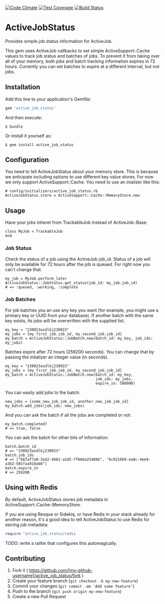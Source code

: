 [![Code Climate](https://codeclimate.com/github/cdale77/active_job_status/badges/gpa.svg)](https://codeclimate.com/github/cdale77/active_job_status)
[![Test Coverage](https://codeclimate.com/github/cdale77/active_job_status/badges/coverage.svg)](https://codeclimate.com/github/cdale77/active_job_status)
[![Build Status](https://travis-ci.org/cdale77/active_job_status.svg?branch=master)](https://travis-ci.org/cdale77/active_job_status)

# ActiveJobStatus

Provides simple job status information for ActiveJob. 

This gem uses ActiveJob callbacks to set simple ActiveSupport::Cache
values to track job status
and batches of jobs. To prevent it from taking over all of your memory, both jobs
and batch tracking information expires in 72 hours. Currently you can set
batches to expire at a different interval, but not jobs.

## Installation

Add this line to your application's Gemfile:

```ruby
gem 'active_job_status'
```

And then execute:

    $ bundle

Or install it yourself as:

    $ gem install active_job_status

## Configuration

You need to tell ActiveJobStatus about your memory store. This is because
we anticipate including options to use different key value stores. For now
we only support ActiveSupport::Cache. You need to use an inializer like this: 

    # config/initializers/active_job_status.rb
    ActiveJobStatus.store = ActiveSupport::Cache::MemoryStore.new

## Usage

Have your jobs inheret from TrackableJob instead of ActiveJob::Base:

    class MyJob < TrackableJob
    end

### Job Status

Check the status of a job using the ActiveJob job_id. Status of a job will only
be available for 72 hours after the job is queued. For right now you can't
change that.

    my_job = MyJob.perform_later
    ActiveJobStatus::JobStatus.get_status(job_id: my_job.job_id)
    # => :queued, :working, :complete

### Job Batches
For job batches you an use any key you want (for example, you might use a 
primary key or UUID from your database). If another batch with the same key
exists, its jobs will be overwritten with the supplied list.

    my_key = "230923asdlkj230923"
    my_jobs = [my_first_job.job_id, my_second_job.job_id]
    my_batch = ActiveJobStatus::JobBatch.new(batch_id: my_key, job_ids: my_jobs)

Batches expire after 72 hours (259200 seconds).
You can change that by passing the initalizer an integer value (in seconds).

    my_key = "230923asdlkj230923"
    my_jobs = [my_first_job.job_id, my_second_job.job_id]
    my_batch = ActiveJobStatus::JobBatch.new(batch_id: my_key,
                                             job_ids: my_jobs,
                                             expire_in: 500000)

You can easily add jobs to the batch:

    new_jobs = [some_new_job.job_id, another_new_job.job_id]
    my_batch.add_jobs(job_ids: new_jobs)

And you can ask the batch if all the jobs are completed or not:

    my_batch.completed?
    # => true, false

You can ask the batch for other bits of information:

    batch.batch_id
    # => "230923asdlkj230923"
    batch.job_ids
    # => ["b67af7a0-3ed2-4661-a2d5-ff6b6a254886", "6c0216b9-ea0c-4ee9-a3b2-501faa919a66"]
    batch.expire_in
    # => 259200

## Using with Redis

By default, ActiveJobStatus stores job metadata in ActiveSupport::Cache::MemoryStore.

If you are using Resque or Sidekiq, or have Redis in your stack already for 
another reason, it's a good idea to tell ActiveJobStatus to use Redis for 
storing job metadata:

```ruby
require "active_job_status/redis
```

TODO: write a railtie that configures this automagically.

## Contributing

1. Fork it ( https://github.com/[my-github-username]/active_job_status/fork )
2. Create your feature branch (`git checkout -b my-new-feature`)
3. Commit your changes (`git commit -am 'Add some feature'`)
4. Push to the branch (`git push origin my-new-feature`)
5. Create a new Pull Request
